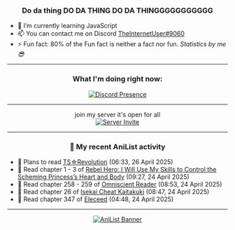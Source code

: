 <div align="center">

### Do da thing DO DA THING DO DA THINGGGGGGGGGGG
</div>

- 🌱 I’m currently learning JavaScript
- 📫 You can contact me on Discord [TheInternetUser#9060](https://discord.com/users/534117072796385300)
- ⚡ Fun fact: 80% of the Fun fact is neither a fact nor fun. _Statistics by me 😎_
<hr>

<div align="center">

### What I'm doing right now:
[![Discord Presence](https://lanyard.cnrad.dev/api/534117072796385300)](https://discord.com/users/534117072796385300)
<hr>

join my server it's open for all <br>
[![Server Invite](https://invidget.switchblade.xyz/bfYgVHxrSs)](https://discord.gg/bfYgVHxrSs)

<hr>
  
### 🌸 My recent AniList activity

</div>

<!-- ANILIST_ACTIVITY:start -->

-   📖 Plans to read [TS☆Revolution](https://anilist.co/manga/131162) (06:33, 26 April 2025)
-   📖 Read chapter 1 - 3 of [Rebel Hero: I Will Use My Skills to Control the Scheming Princess’s Heart and Body](https://anilist.co/manga/167759) (09:27, 24 April 2025)
-   📖 Read chapter 258 - 259 of [Omniscient Reader](https://anilist.co/manga/119257) (08:53, 24 April 2025)
-   📖 Read chapter 26 of [Isekai Cheat Kaitakuki](https://anilist.co/manga/117767) (08:47, 24 April 2025)
-   📖 Read chapter 347 of [Eleceed](https://anilist.co/manga/106929) (04:48, 24 April 2025)

<!-- ANILIST_ACTIVITY:end -->
<hr>

<div align="center">

[![AniList Banner](https://img.anili.st/User/929966)](https://anilist.co/user/TheInternetUser)

<!-- ![Profile views](https://gpvc.arturio.dev/TheInternetUse7) Since 2023-01-09 -->
<br>


</div>
